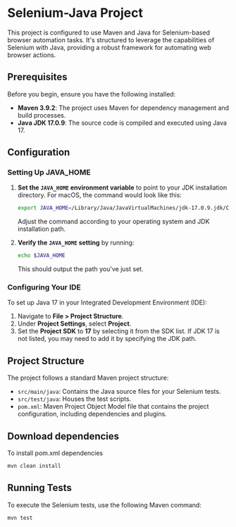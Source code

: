 # Selenium-Java Project

This project is configured to use Maven and Java for Selenium-based browser automation tasks. It's structured to leverage the capabilities of Selenium with Java, providing a robust framework for automating web browser actions.

## Prerequisites

Before you begin, ensure you have the following installed:
- **Maven 3.9.2**: The project uses Maven for dependency management and build processes.
- **Java JDK 17.0.9**: The source code is compiled and executed using Java 17.

## Configuration

### Setting Up JAVA_HOME

1. **Set the `JAVA_HOME` environment variable** to point to your JDK installation directory. For macOS, the command would look like this:

    ```sh
    export JAVA_HOME=/Library/Java/JavaVirtualMachines/jdk-17.0.9.jdk/Contents/Home
    ```

   Adjust the command according to your operating system and JDK installation path.

2. **Verify the `JAVA_HOME` setting** by running:

    ```sh
    echo $JAVA_HOME
    ```

   This should output the path you've just set.

### Configuring Your IDE

To set up Java 17 in your Integrated Development Environment (IDE):

1. Navigate to **File > Project Structure**.
2. Under **Project Settings**, select **Project**.
3. Set the **Project SDK** to **17** by selecting it from the SDK list. If JDK 17 is not listed, you may need to add it by specifying the JDK path.

## Project Structure

The project follows a standard Maven project structure:
- `src/main/java`: Contains the Java source files for your Selenium tests.
- `src/test/java`: Houses the test scripts.
- `pom.xml`: Maven Project Object Model file that contains the project configuration, including dependencies and plugins.


## Download dependencies
To install pom.xml dependencies
```sh
mvn clean install
```
## Running Tests

To execute the Selenium tests, use the following Maven command:

```sh
mvn test
